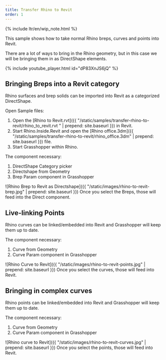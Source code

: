 ```yaml
---
title: Transfer Rhino to Revit
order: 1
---
```


{% include ltr/en/wip_note.html %}

This sample shows how to take normal Rhino breps, curves and points into Revit.

There are a lot of ways to bring in the Rhino geometry, but in this case we will be bringing them in as DirectShape elements.
<!-- ![Rhino to Revit as Directshape](/static/images/rhino-to-revit.jpg) -->

{% include youtube_player.html id="dP83XnJS6jQ" %}

## Bringing Breps into a Revit category
Rhino surfaces and brep solids can be imported into Revit as a categorized DirectShape.

Open Sample files:
1. Open the [Rhino to Revit.rvt]({{ "/static/samples/transfer-rhino-to-revit/rhino_to_revit.rvt " | prepend: site.baseurl }}) in Revit.
2. Start Rhino.Inside.Revit and open the [Rhino office.3dm]({{ "/static/samples/transfer-rhino-to-revit/rhino_office.3dm" | prepend: site.baseurl }}) file.
3. Start Grasshopper within Rhino.

The component necessary:
1. DirectShape Category picker
1. Directshape from Geometry
1. Brep Param component in Grasshopper

![Rhino Brep to Revit as Directshape]({{ "/static/images/rhino-to-revit-brep.jpg" | prepend: site.baseurl }})
Once you select the Breps, those will feed into the Direct component.

## Live-linking Points
Rhino curves can be linked/embedded into Revit and Grasshopper will keep them up to date.

The component necessary:
1. Curve from Geometry
1. Curve Param component in Grasshopper

![Rhino Curve to Revit]({{ "/static/images/rhino-to-revit-points.jpg" | prepend: site.baseurl }})
Once you select the curves, those will feed into Revit.

## Bringing in complex curves
Rhino points can be linked/embedded into Revit and Grasshopper will keep them up to date.

The component necessary:
1. Curve from Geometry
1. Curve Param component in Grasshopper

![Rhino curve to Revit]({{ "/static/images/rhino-to-revit-curves.jpg" | prepend: site.baseurl }})
Once you select the points, those will feed into Revit.
